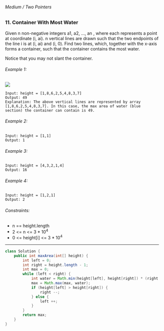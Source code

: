 ###### Medium / Two Pointers

### 11. Container With Most Water

Given n non-negative integers a1, a2, ..., an , where each represents a point at coordinate (i, ai). n vertical lines are drawn such that the two endpoints of the line i is at (i, ai) and (i, 0). Find two lines, which, together with the x-axis forms a container, such that the container contains the most water.

Notice that you may not slant the container.

 

###### Example 1:
![](https://s3-lc-upload.s3.amazonaws.com/uploads/2018/07/17/question_11.jpg)
```
Input: height = [1,8,6,2,5,4,8,3,7]
Output: 49
Explanation: The above vertical lines are represented by array [1,8,6,2,5,4,8,3,7]. In this case, the max area of water (blue section) the container can contain is 49.
```
###### Example 2:
```
Input: height = [1,1]
Output: 1
```
###### Example 3:
```
Input: height = [4,3,2,1,4]
Output: 16
```
###### Example 4:
```
Input: height = [1,2,1]
Output: 2
```

###### Constraints:

- n == height.length
- 2 <= n <= 3 * 10<sup>4</sup>
- 0 <= height[i] <= 3 * 10<sup>4</sup>

***

```java
class Solution {
    public int maxArea(int[] height) {
        int left = 0;
        int right = height.length - 1;
        int max = 0;
        while (left < right) {
            int water = Math.min(height[left], height[right]) * (right - left);
            max = Math.max(max, water);
            if (height[left] > height[right]) {
                right --;
            } else {
                left ++;
            }
        }
        return max;
    }
}
```
